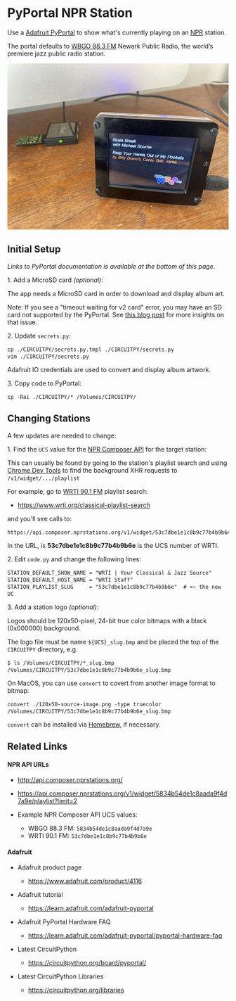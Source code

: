 
# PyPortal NPR Station

Use a [Adafruit PyPortal](https://www.adafruit.com/product/4116) to show what's currently playing on an [NPR](https://npr.org) station.

The portal defaults to [WBGO 88.3 FM](https://wbgo.org) Newark Public Radio, the world’s premiere jazz public radio station.

![PyPortal NPR Station](./docs/pyportal-npr-01.png)

## Initial Setup

_Links to PyPortal documentation is available at the bottom of this page._

1\. Add a MicroSD card _(optional)_:

The app needs a MicroSD card in order to download and display album art.

Note: If you see a "timeout waiting for v2 card" error, you may have an SD card not supported by the PyPortal.  See [this blog post](https://www.devdungeon.com/content/pyportal-circuitpy-tutorial-adabox-011) for more insights on that issue.

2\. Update `secrets.py`:

```
cp ./CIRCUITPY/secrets.py.tmpl ./CIRCUITPY/secrets.py
vim ./CIRCUITPY/secrets.py
```

Adafruit IO credentials are used to convert and display album artwork.

3\. Copy code to PyPortal:

```
cp -Rai ./CIRCUITPY/* /Volumes/CIRCUITPY/
```

## Changing Stations

A few updates are needed to change:

1\. Find the `UCS` value for the [NPR Composer API](http://api.composer.nprstations.org/) for the target station:

This can usually be found by going to the station's playlist search and using [Chrome Dev Tools](https://developers.google.com/web/tools/chrome-devtools) to find the background XHR requests to `/v1/widget/.../playlist`

For example, go to [WRTI 90.1 FM](https://wrti.org/) playlist search:

- https://www.wrti.org/classical-playlist-search

and you'll see calls to:

```
https://api.composer.nprstations.org/v1/widget/53c7dbe1e1c8b9c77b4b9b6e/playlist?...
```

In the URL, is **53c7dbe1e1c8b9c77b4b9b6e** is the UCS number of WRTI.

2\. Edit `code.py` and change the following lines:

```
STATION_DEFAULT_SHOW_NAME = "WRTI | Your Classical & Jazz Source"
STATION_DEFAULT_HOST_NAME = "WRTI Staff"
STATION_PLAYLIST_SLUG     = "53c7dbe1e1c8b9c77b4b9b6e"  # <~ the new UC
```

3\. Add a station logo _(optional)_:

Logos should be 120x50-pixel, 24-bit true color bitmaps with a black (0x000000) background.

The logo file must be name `${UCS}_slug.bmp` and be placed the top of the `CIRCUITPY` directory, e.g.

```
$ ls /Volumes/CIRCUITPY/*_slug.bmp
/Volumes/CIRCUITPY/53c7dbe1e1c8b9c77b4b9b6e_slug.bmp
```

On MacOS, you can use `convert` to covert from another image format to bitmap:

```
convert ./120x50-source-image.png -type truecolor /Volumes/CIRCUITPY/53c7dbe1e1c8b9c77b4b9b6e_slug.bmp
```

`convert` can be installed via [Homebrew](https://formulae.brew.sh/formula/imagemagick), if necessary.


## Related Links

#### NPR API URLs

- http://api.composer.nprstations.org/

- https://api.composer.nprstations.org/v1/widget/5834b54de1c8aada9f4d7a9e/playlist?limit=2

- Example NPR Composer API UCS values:
  - WBGO 88.3 FM: `5834b54de1c8aada9f4d7a9e`
  - WRTI 90.1 FM: `53c7dbe1e1c8b9c77b4b9b6e`


#### Adafruit

- Adafruit product page
  - https://www.adafruit.com/product/4116

- Adafruit tutorial
  - https://learn.adafruit.com/adafruit-pyportal

- Adafruit PyPortal Hardware FAQ
  - https://learn.adafruit.com/adafruit-pyportal/pyportal-hardware-faq

- Latest CircuitPython
  - https://circuitpython.org/board/pyportal/

- Latest CircuitPython Libraries
  - https://circuitpython.org/libraries
